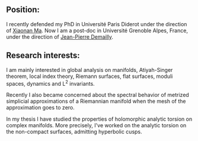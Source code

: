 <h2>Position:</h2>
I recently defended my PhD in Université Paris Diderot under the direction of <a href="https://webusers.imj-prg.fr/~xiaonan.ma/">Xiaonan Ma</a>.
Now I am a post-doc in Université Grenoble Alpes, France, under the direction of
<a href="https://www-fourier.ujf-grenoble.fr/~demailly/">Jean-Pierre Demailly</a>.

<h2>Research interests:</h2>

I am mainly interested in global analysis on manifolds, Atiyah-Singer theorem, local index theory, Riemann surfaces, flat surfaces, moduli spaces, dynamics and L<sup>2</sup> invariants.
<p>
Recently I also became concerned about the spectral behavior of metrized simplicial approximations of a Riemannian manifold when the mesh of the approximation goes to zero.
<p>
In my thesis I have studied the properties of holomorphic analytic torsion on complex manifolds. More precisely, I've worked on the analytic torsion on the non-compact surfaces, admitting hyperbolic cusps.
</p>
